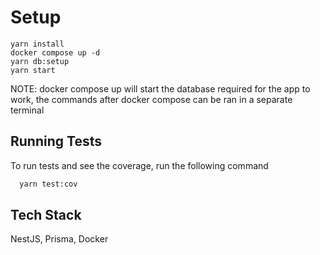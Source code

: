 # Setup

```
yarn install
docker compose up -d
yarn db:setup
yarn start
```

NOTE: docker compose up will start the database required for the app to work, the commands after docker compose can be ran in a separate terminal

## Running Tests

To run tests and see the coverage, run the following command

```bash
  yarn test:cov
```

## Tech Stack

NestJS, Prisma, Docker
